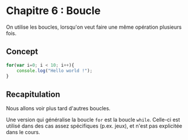 # Chapitre 6 : Boucle

On utilise les boucles, lorsqu'on veut faire une même opération plusieurs fois.

## Concept

```js
for(var i=0; i < 10; i++){
    console.log("Hello world !");
}
```


## Recapitulation
Nous allons voir plus tard d'autres boucles.

Une version qui généralise la boucle `for` est la boucle `while`. Celle-ci est utilisé dans des cas assez spécifiques (p.ex. jeux), et n'est pas explicitée dans le cours.


